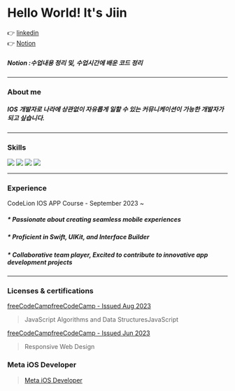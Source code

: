<h1  >Hello World! It's Jiin</h1>
👉 <a href="https://www.linkedin.com/in/jiin-yu-237a71237/">linkedin</a> <br>
👉 <a href="https://www.notion.so/cc1e9586bc7b449b8522e8e34257c669?v=42006abf6e804988be4710645ab10aee&pvs=4">Notion</a>  <br>

##### Notion :수업내용 정리 및, 수업시간에 배운 코드 정리


_________________
<h3>About me</h3>

##### IOS 개발자로 나라에 상관없이 자유롭게 일할 수 있는 커뮤니케이션이 가능한 개발자가 되고 싶습니다.



____________________________________________________________________________________________________________
<h3>Skills</h3>

<img src="https://img.shields.io/badge/html5-E34F26?style=for-the-badge&logo=html5&logoColor=white"> 
<img src="https://img.shields.io/badge/css-1572B6?style=for-the-badge&logo=css3&logoColor=white"> 
<img src="https://img.shields.io/badge/javascript-F7DF1E?style=for-the-badge&logo=javascript&logoColor=black"> 
<img src="https://img.shields.io/badge/swift-F05138?style=for-the-badge&logo=swift&logoColor=white">
<hr>

<h3>Experience</h3>

 CodeLion IOS APP Course -  September 2023 ~
  ##### * Passionate about creating seamless mobile experiences 
  ##### * Proficient in Swift, UIKit, and Interface Builder 
  ##### * Collaborative team player, Excited to contribute to innovative app development projects

     
________________________________________________________________________________________________________________________________________
<h3>Licenses & certifications</h3>

<a href="https://www.freecodecamp.org/certification/fccc6f17688-88f7-4fd9-b338-bab5522ee227/javascript-algorithms-and-data-structures">freeCodeCampfreeCodeCamp - Issued Aug 2023</a>
> JavaScript Algorithms and Data StructuresJavaScript 

<a href="https://www.freecodecamp.org/certification/fccc6f17688-88f7-4fd9-b338-bab5522ee227/responsive-web-design">freeCodeCampfreeCodeCamp - Issued Jun 2023</a>
> Responsive Web Design


### Meta iOS Developer
>  <a href = "https://coursera.org/share/24a14870537c99ee9435f7548ee5d011">Meta iOS Developer</a>





